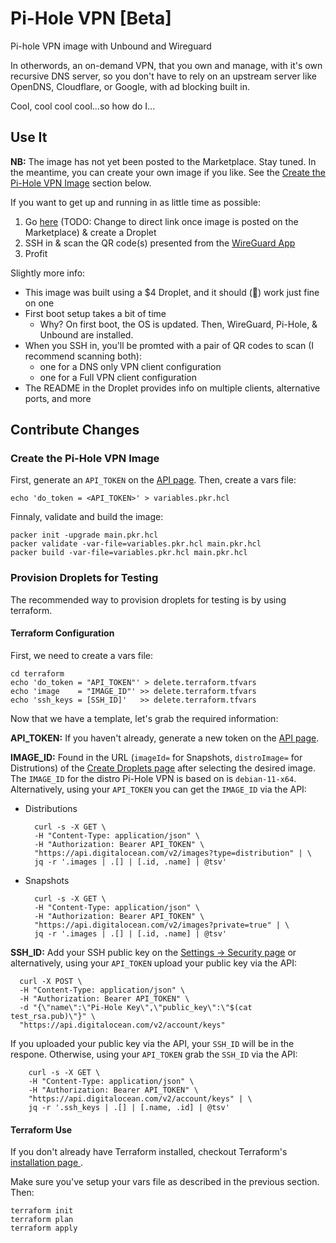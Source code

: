 # Pi-Hole VPN [Beta]

Pi-hole VPN image with Unbound and Wireguard

In otherwords, an on-demand VPN, that you own and manage, with
it's own recursive DNS server, so you don't have to rely on an
upstream server like OpenDNS, Cloudflare, or Google, with ad
blocking built in.

Cool, cool cool cool...so how do I...

## Use It

**NB:** The image has not yet been posted to the Marketplace. Stay
tuned. In the meantime, you can create your own image if you like.
See the [Create the Pi-Hole VPN
Image](#create-the-pi-hole-vpn-image) section below.

If you want to get up and running in as little time as possible:

1. Go [here](https://marketplace.digitalocean.com/) (TODO: Change
   to direct link once image is posted on the Marketplace) &
   create a Droplet
2. SSH in & scan the QR code(s) presented from the [WireGuard
   App](https://www.wireguard.com/install/)
3. Profit

Slightly more info:

* This image was built using a $4 Droplet, and it should
(🤞) work just fine on one
* First boot setup takes a bit of time
    - Why? On first boot, the OS is updated. Then, WireGuard,
      Pi-Hole, & Unbound are installed.
* When you SSH in, you'll be promted with a pair of QR codes to
  scan (I recommend scanning both):
    - one for a DNS only VPN client configuration
    - one for a Full VPN client configuration
* The README in the Droplet provides info on multiple clients,
  alternative ports, and more


## Contribute Changes

### Create the Pi-Hole VPN Image

First, generate an `API_TOKEN` on the [API
page](https://cloud.digitalocean.com/account/api/tokens). Then,
create a vars file:

    echo 'do_token = <API_TOKEN>' > variables.pkr.hcl

Finnaly, validate and build the image:

    packer init -upgrade main.pkr.hcl
    packer validate -var-file=variables.pkr.hcl main.pkr.hcl
    packer build -var-file=variables.pkr.hcl main.pkr.hcl

### Provision Droplets for Testing

The recommended way to provision droplets for testing is by using
terraform.

#### Terraform Configuration

First, we need to create a vars file:

    cd terraform
    echo 'do_token = "API_TOKEN"' > delete.terraform.tfvars
    echo 'image    = "IMAGE_ID"' >> delete.terraform.tfvars
    echo 'ssh_keys = [SSH_ID]'   >> delete.terraform.tfvars

Now that we have a template, let's grab the required information:

**API_TOKEN:** If you haven't already, generate a new token on the
  [API page](https://cloud.digitalocean.com/account/api/tokens).

**IMAGE_ID:**  Found in the URL (`imageId=` for Snapshots,
  `distroImage=` for Distrutions) of the [Create
  Droplets page](https://cloud.digitalocean.com/droplets/new)
  after selecting the desired image. The `IMAGE_ID` for the distro
  Pi-Hole VPN is based on is `debian-11-x64`. Alternatively, using
  your `API_TOKEN` you can get the `IMAGE_ID` via the API:

* Distributions

        curl -s -X GET \
        -H "Content-Type: application/json" \
        -H "Authorization: Bearer API_TOKEN" \
        "https://api.digitalocean.com/v2/images?type=distribution" | \
        jq -r '.images | .[] | [.id, .name] | @tsv'

* Snapshots

        curl -s -X GET \
        -H "Content-Type: application/json" \
        -H "Authorization: Bearer API_TOKEN" \
        "https://api.digitalocean.com/v2/images?private=true" | \
        jq -r '.images | .[] | [.id, .name] | @tsv'

**SSH_ID:** Add your SSH public key on the [Settings -> Security
page](https://cloud.digitalocean.com/account/security) or
alternatively, using your `API_TOKEN` upload your public key via
the API:

      curl -X POST \
      -H "Content-Type: application/json" \
      -H "Authorization: Bearer API_TOKEN" \
      -d "{\"name\":\"Pi-Hole Key\",\"public_key\":\"$(cat test_rsa.pub)\"}" \
      "https://api.digitalocean.com/v2/account/keys"

If you uploaded your public key via the API, your `SSH_ID` will be in the respone.
Otherwise, using your `API_TOKEN` grab the `SSH_ID` via the API:

        curl -s -X GET \
        -H "Content-Type: application/json" \
        -H "Authorization: Bearer API_TOKEN" \
        "https://api.digitalocean.com/v2/account/keys" | \
        jq -r '.ssh_keys | .[] | [.name, .id] | @tsv'

#### Terraform Use

If you don't already have Terraform installed, checkout
Terraform's [installation page
](https://learn.hashicorp.com/tutorials/terraform/install-cli).

Make sure you've setup your vars file as described in the previous
section. Then:

    terraform init
    terraform plan
    terraform apply
